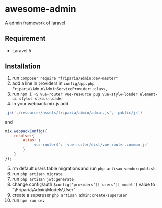 # awesome-admin
A admin framework of laravel

## Requirement

* Laravel 5

## Installation

1. run `composer require "friparia/admin:dev-master"`
2. add a line in providers in `config/app.php`
`Friparia\Admin\AdminServiceProvider::class,`
3. run `npm i -S vue-router vue-resource pug vue-style-loader element-ui stylus stylus-loader`
4. in your webpack.mix.js add 
```js
.js('./resources/assets/friparia/admin/admin.js', 'public/js')
```
and
```js
mix.webpackConfig({
    resolve:{
        alias: {
            'vue-router$': 'vue-router/dist/vue-router.common.js'
        }
    }
});
```
5. rm default users table migrations and run `php artisan vendor:publish`
6. run `php artisan migrate`
7. run `php artisan jwt:generate`
8. change config/auth `$config['providers']['users']['model']` value to "\\Friparia\\Admin\\Models\\User"
9. create a superuser
`php artisan admin:create-superuser`
10. run `npm run dev`
